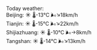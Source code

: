 Today weather:  
Beijing: ☀️   🌡️-13°C 🌬️↘18km/h  
Tianjin: ☀️   🌡️-15°C 🌬️↘22km/h  
Shijiazhuang: ☀️   🌡️-10°C 🌬️→8km/h  
Tangshan: ☀️   🌡️-14°C 🌬️↘13km/h  
